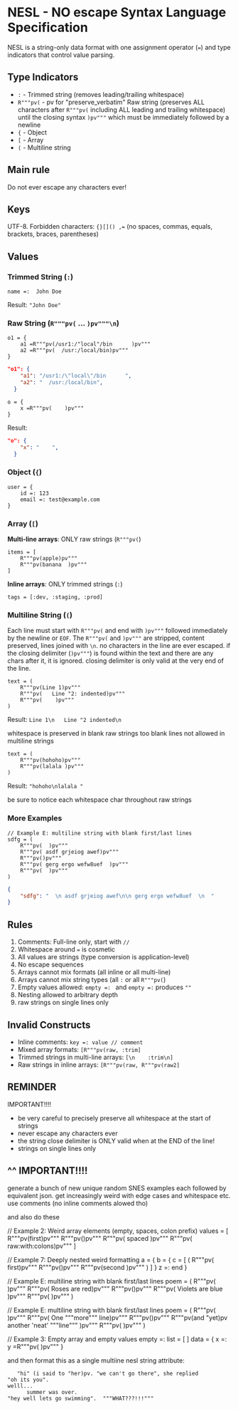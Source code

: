 # NESL - NO escape Syntax Language Specification

NESL is a string-only data format with one assignment operator (`=`) and type indicators that control value parsing.

## Type Indicators

- `:` - Trimmed string (removes leading/trailing whitespace)
- `R"""pv(` - pv for "preserve_verbatim" Raw string (preserves ALL characters after `R"""pv(` including ALL leading and trailing whitespace) until the closing syntax `)pv"""` which must be immediately followed by a newline
- `{` - Object
- `[` - Array
- `(` - Multiline string

## Main rule 

Do not ever escape any characters ever!

## Keys

UTF-8. Forbidden characters: `{}[]() ,=` (no spaces, commas, equals, brackets, braces, parentheses)

## Values

### Trimmed String (`:`)
```
name =:  John Doe   
```
Result: `"John Doe"`

### Raw String (`R"""pv(` ... `)pv"""\n`)
```
o1 = {
    a1 =R"""pv(/usr1:/"local"/bin      )pv"""
    a2 =R"""pv(  /usr:/local/bin)pv"""
} 
```

```json
"o1": {
    "a1": "/usr1:/\"local\"/bin      ",
    "a2": "  /usr:/local/bin",
  }
```
```
o = {
    x =R"""pv(    )pv"""
} 
```
Result: 
```json
"o": {
    "x": "    ",
  }
```

### Object (`{`)
```
user = {
    id =: 123
    email =: test@example.com
}
```

### Array (`[`)

**Multi-line arrays**: ONLY raw strings (`R"""pv(`)
```
items = [
    R"""pv(apple)pv"""
    R"""pv(banana  )pv"""
]
```

**Inline arrays**: ONLY trimmed strings (`:`)
```
tags = [:dev, :staging, :prod]
```

### Multiline String (`(`)
Each line must start with `R"""pv(` and end with `)pv"""` followed immediately by the newline or `EOF`. The `R"""pv(` and `)pv"""` are stripped, content preserved, lines joined with `\n`.  no characters in the line are ever escaped.  if the closing delimiter (`)pv"""`) is found within the text and there are any chars after it, it is ignored.  closing delimiter is only valid at the very end of the line.


```
text = (
    R"""pv(Line 1)pv"""
    R"""pv(   Line "2: indented)pv"""
    R"""pv(    )pv"""
)
```
Result: `Line 1\n   Line "2 indented\n    `

whitespace is preserved in blank raw strings too
blank lines not allowed in multiline strings

```
text = (
    R"""pv(hohoho)pv"""
    R"""pv(lalala )pv"""
)
```
Result: `"hohoho\nlalala "`

be sure to notice each whitespace char throughout raw strings

### More Examples

```
// Example E: multiline string with blank first/last lines
sdfg = (
    R"""pv(  )pv"""
    R"""pv( asdf grjeiog awef)pv"""
    R"""pv()pv"""
    R"""pv( gerg ergo wefw8uef  )pv"""
    R"""pv(  )pv"""
)
```

```json
{
    "sdfg": "  \n asdf grjeiog awef\n\n gerg ergo wefw8uef  \n  "
}
```
## Rules

1. Comments: Full-line only, start with `//`
2. Whitespace around `=` is cosmetic
3. All values are strings (type conversion is application-level)
4. No escape sequences
5. Arrays cannot mix formats (all inline or all multi-line)
6. Arrays cannot mix string types (all `:` or all `R"""pv(`)
7. Empty values allowed: `empty =: ` and `empty =:` produces `""` 
8. Nesting allowed to arbitrary depth
9. raw strings on single lines only

## Invalid Constructs

- Inline comments: `key =: value // comment`
- Mixed array formats: `[R"""pv(raw, :trim]`
- Trimmed strings in multi-line arrays: `[\n    :trim\n]`
- Raw strings in inline arrays: `[R"""pv(raw, R"""pv(raw2]`

## REMINDER

IMPORTANT!!!!

- be very careful to precisely preserve all whitespace at the start of strings
- never escape any characters ever
- the string close delimiter is ONLY valid when at the END of the line!
- strings on single lines only

^^ IMPORTANT!!!!
------------------

generate a bunch of new unique random SNES examples each followed by equivalent json.  get increasingly weird with edge cases and whitespace etc.  use comments (no inline comments alowed tho)


and also  do these



// Example 2: Weird array elements (empty, spaces, colon prefix)
values = [
    R"""pv(first)pv"""
    R"""pv()pv"""
    R"""pv(   spaced   )pv"""
    R"""pv(   raw:with:colons)pv"""
]




// Example 7: Deeply nested weird formatting
a = {
    b = {
        c = [
            (
                R"""pv( first)pv"""
                R"""pv()pv"""
                R"""pv(second  )pv"""
            )
        ]
    }
    z =: end
}

// Example E: multiline string with blank first/last lines
poem = (
    R"""pv(  )pv"""
    R"""pv( Roses are red)pv"""
    R"""pv()pv"""
    R"""pv( Violets are blue  )pv"""
    R"""pv(  )pv"""
)

// Example E: multiline string with blank first/last lines
poem = (
    R"""pv(  )pv"""
    R"""pv( One """more""" line)pv"""
    R"""pv()pv"""
    R"""pv(and  "yet)pv another 'neat' """line"""  )pv"""
    R"""pv(  )pv"""
)


// Example 3: Empty array and empty values
empty =:
list = [ ]
data = {
    x =:
    y =R"""pv(  )pv"""
}

and then format this as a single multiine nesl string attribute:

```
   "hi" (i said to "her)pv. "we can't go there", she replied 
"oh its you". 
welll...
      summer was over.
"hey well lets go swimming".  """WHAT???!!!"""
```